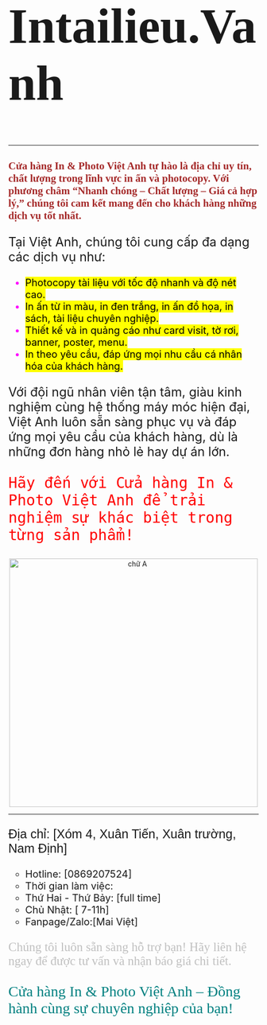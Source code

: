 <html>
  <head>
  </head>
  <body>
    <div>
	<h1 style="font-family:Brush Script MT;font-size:100px;"> Intailieu.Vanh </h1>
	</div>
	<hr> 
	<h2 style="color:brown;font-family:Georgia" > Cửa hàng In & Photo Việt Anh tự hào là địa chỉ uy tín, chất lượng trong lĩnh vực in ấn và photocopy. Với phương châm “Nhanh chóng – Chất lượng – Giá cả hợp lý,” chúng tôi cam kết mang đến cho khách hàng những dịch vụ tốt nhất.</h2>
	<p  style="font-size:25px">Tại Việt Anh, chúng tôi cung cấp đa dạng các dịch vụ như:</p>
	<ul style="color:fuchsia;list-style-type:disc;font-size:20px;">
	<li> <mark> Photocopy tài liệu với tốc độ nhanh và độ nét cao. </mark> </li>
	<li> <mark> In ấn từ in màu, in đen trắng, in ấn đồ họa, in sách, tài liệu chuyên nghiệp. </mark> </li>
	<li> <mark> Thiết kế và in quảng cáo như card visit, tờ rơi, banner, poster, menu. </mark> </li>
	<li> <mark> In theo yêu cầu, đáp ứng mọi nhu cầu cá nhân hóa của khách hàng. </mark> </li>
	</ul>
	<p style="font-size:25px"> Với đội ngũ nhân viên tận tâm, giàu kinh nghiệm cùng hệ thống máy móc hiện đại, Việt Anh luôn sẵn sàng phục vụ và đáp ứng mọi yêu cầu của khách hàng, dù là những đơn hàng nhỏ lẻ hay dự án lớn.</p>
    <p style="color:red;font-family:Monospace;font-size:30px">Hãy đến với Cửa hàng In & Photo Việt Anh để trải nghiệm sự khác biệt trong từng sản phẩm!<p>
	<center>
	<img src="https://i.imgur.com/6KnDvI4.jpeg" alt="chữ A" width="500" height="500" >
	</center>
	<hr>
	<p style="font-family:sans-serif;font-size:25px">Địa chỉ: [Xóm 4, Xuân Tiến, Xuân trường, Nam Định] </p>
	<ul style="list-style-type:circle;font-size:20px">
	<li>Hotline: [0869207524]</li>
	<li>Thời gian làm việc:</li>
	<li>Thứ Hai - Thứ Bảy: [full time]</li>
	<li>Chủ Nhật: [ 7-11h]</li>
	<li>Fanpage/Zalo:[Mai Việt]</li>
	</ul>
	<p style="color:silver;font-family:fantasy;font-size:25px">Chúng tôi luôn sẵn sàng hỗ trợ bạn! Hãy liên hệ ngay để được tư vấn và nhận báo giá chi tiết.</p>
	<p style="color:teal;font-family:cursive;font-size:30px">Cửa hàng In & Photo Việt Anh – Đồng hành cùng sự chuyên nghiệp của bạn!</p>
  </body>
</html> 
